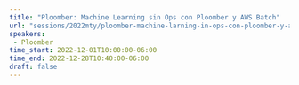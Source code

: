```yaml
---
title: "Ploomber: Machine Learning sin Ops con Ploomber y AWS Batch"
url: "sessions/2022mty/ploomber-machine-larning-in-ops-con-ploomber-y-aws-batch"
speakers:
 - Ploomber
time_start: 2022-12-01T10:00:00-06:00
time_end: 2022-12-28T10:40:00-06:00
draft: false
---
```


